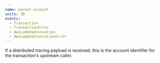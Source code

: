 ```yaml
---
name: parent.account
units: ID
events:
  - Transaction
  - TransactionError
  - AwsLambdaInvocation
  - AwsLambdaInvocationError
---
```


If a distributed tracing payload is received, this is the account identifier for the transaction's upstream caller.